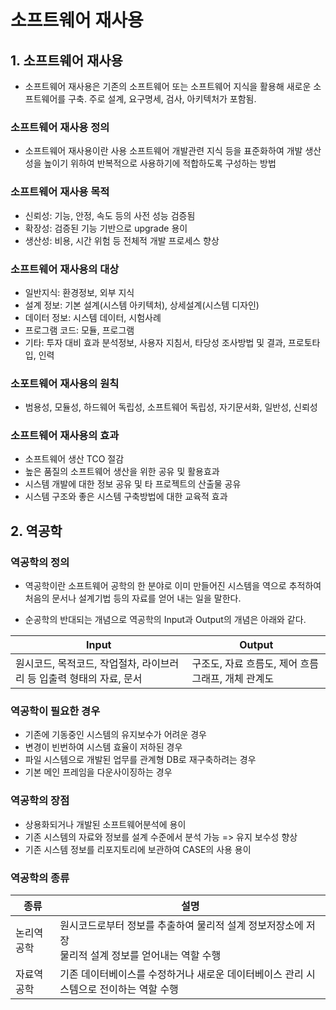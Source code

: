 # 소프트웨어 재사용

## 1. 소프트웨어 재사용

* 소프트웨어 재사용은 기존의 소프트웨어 또는 소프트웨어 지식을 활용해 새로운 소프트웨어를 구축. 주로 설계, 요구명세, 검사, 아키텍처가 포함됨.

### 소프트웨어 재사용 정의

* 소프트웨어 재사용이란 사용 소프트웨어 개발관련 지식 등을 표준화하여 개발 생산성을 높이기 위하여 반복적으로 사용하기에 적합하도록 구성하는 방법

### 소프트웨어 재사용 목적

* 신뢰성: 기능, 안정, 속도 등의 사전 성능 검증됨
* 확장성: 검증된 기능 기반으로 upgrade 용이
* 생산성: 비용, 시간 위험 등 전체적 개발 프로세스 향상

### 소프트웨어 재사용의 대상

* 일반지식: 환경정보, 외부 지식
* 설계 정보: 기본 설계(시스템 아키텍처), 상세설계(시스템 디자인)
* 데이터 정보: 시스템 데이터, 시험사례
* 프로그램 코드: 모듈, 프로그램
* 기타: 투자 대비 효과 분석정보, 사용자 지침서, 타당성 조사방법 및 결과, 프로토타입, 인력

### 소포트웨어 재사용의 원칙

* 범용성, 모듈성, 하드웨어 독립성, 소프트웨어 독립성, 자기문서화, 일반성, 신뢰성

### 소프트웨어 재사용의 효과

* 소프트웨어 생산 TCO 절감
* 높은 품질의 소프트웨어 생산을 위한 공유 및 활용효과
* 시스템 개발에 대한 정보 공유 및 타 프로젝트의 산출물 공유
* 시스템 구조와 좋은 시스템 구축방법에 대한 교육적 효과

## 2. 역공학

### 역공학의 정의

* 역공학이란 소프트웨어 공학의 한 분야로 이미 만들어진 시스템을 역으로 추적하여 처음의 문서나 설계기법 등의 자료를 얻어 내는 일을 말한다.

* 순공학의 반대되는 개념으로 역공학의 Input과 Output의 개념은 아래와 같다.

| Input | Output |
| ---- | ---- |
| 원시코드, 목적코드, 작업절차, 라이브러리 등 입출력 형태의 자료, 문서 | 구조도, 자료 흐름도, 제어 흐름 그래프, 개체 관계도 |

### 역공학이 필요한 경우

* 기존에 기동중인 시스템의 유지보수가 어려운 경우
* 변경이 빈번하여 시스템 효율이 저하된 경우
* 파일 시스템으로 개발된 업무를 관계형 DB로 재구축하려는 경우
* 기본 메인 프레임을 다운사이징하는 경우

### 역공학의 장점

* 상용화되거나 개발된 소프트웨어분석에 용이
* 기존 시스템의 자료와 정보를 설계 수준에서 분석 가능 => 유지 보수성 향상
* 기존 시스템 정보를 리포지토리에 보관하여 CASE의 사용 용이

### 역공학의 종류

| 종류 | 설명 |
| ---- | ---- | 
| 논리역공학 | 원시코드로부터 정보를 추출하여 물리적 설계 정보저장소에 저장 <br> 물리적 설계 정보를 얻어내는 역할 수행 |
| 자료역공학 | 기존 데이터베이스를 수정하거나 새로운 데이터베이스 관리 시스템으로 전이하는 역할 수행 |
